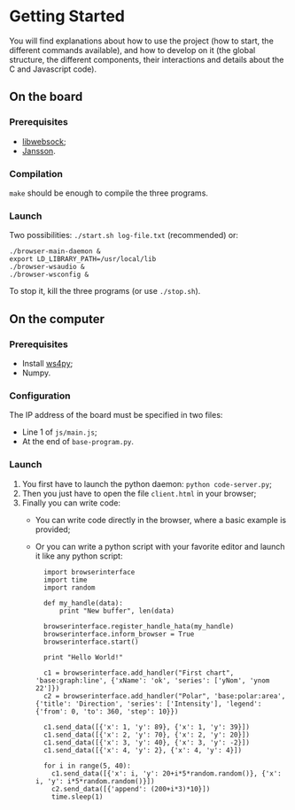 # Getting Started

You will find explanations about how to use the project (how to start, the different commands available), and how to develop on it (the global structure, the different components, their interactions and details about the C and Javascript code).

## On the board

### Prerequisites

* [libwebsock](https://github.com/payden/libwebsock);
* [Jansson](http://www.digip.org/jansson/).

### Compilation

`make` should be enough to compile the three programs.

### Launch

Two possibilities: `./start.sh log-file.txt` (recommended) or:

    ./browser-main-daemon &
    export LD_LIBRARY_PATH=/usr/local/lib
    ./browser-wsaudio &
    ./browser-wsconfig &

To stop it, kill the three programs (or use `./stop.sh`).

## On the computer

### Prerequisites

* Install [ws4py](https://ws4py.readthedocs.io/en/latest/);
* Numpy.


### Configuration

The IP address of the board must be specified in two files:

* Line 1 of `js/main.js`;
* At the end of `base-program.py`.

### Launch

1. You first have to launch the python daemon: `python code-server.py`;
2. Then you just have to open the file `client.html` in your browser;
3. Finally you can write code:
    - You can write code directly in the browser, where a basic example is provided;
    - Or you can write a python script with your favorite editor and launch it like any python script:

            import browserinterface
            import time
            import random

            def my_handle(data):
                print "New buffer", len(data)

            browserinterface.register_handle_hata(my_handle)
            browserinterface.inform_browser = True
            browserinterface.start()

            print "Hello World!"

            c1 = browserinterface.add_handler("First chart", 'base:graph:line', {'xName': 'ok', 'series': ['yNom', 'ynom 22']})
            c2 = browserinterface.add_handler("Polar", 'base:polar:area', {'title': 'Direction', 'series': ['Intensity'], 'legend': {'from': 0, 'to': 360, 'step': 10}})

            c1.send_data([{'x': 1, 'y': 89}, {'x': 1, 'y': 39}])
            c1.send_data([{'x': 2, 'y': 70}, {'x': 2, 'y': 20}])
            c1.send_data([{'x': 3, 'y': 40}, {'x': 3, 'y': -2}])
            c1.send_data([{'x': 4, 'y': 2}, {'x': 4, 'y': 4}])

            for i in range(5, 40):
              c1.send_data([{'x': i, 'y': 20+i*5*random.random()}, {'x': i, 'y': i*5*random.random()}])
              c2.send_data([{'append': (200+i*3)*10}])
              time.sleep(1)
